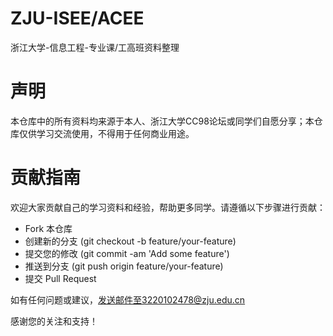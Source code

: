 # ZJU-ISEE/ACEE
浙江大学-信息工程-专业课/工高班资料整理

# 声明
本仓库中的所有资料均来源于本人、浙江大学CC98论坛或同学们自愿分享；本仓库仅供学习交流使用，不得用于任何商业用途。

# 贡献指南
欢迎大家贡献自己的学习资料和经验，帮助更多同学。请遵循以下步骤进行贡献：
+ Fork 本仓库
+ 创建新的分支 (git checkout -b feature/your-feature)
+ 提交您的修改 (git commit -am 'Add some feature')
+ 推送到分支 (git push origin feature/your-feature)
+ 提交 Pull Request

如有任何问题或建议，发送邮件至3220102478@zju.edu.cn

感谢您的关注和支持！
